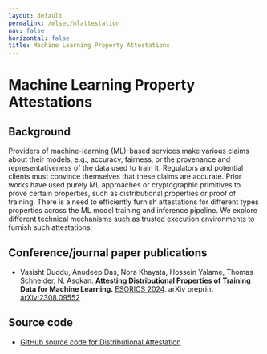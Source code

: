 ```yaml
---
layout: default
permalink: /mlsec/mlattestation
nav: false
horizontal: false
title: Machine Learning Property Attestations
---
```



# Machine Learning Property Attestations

## Background 

Providers of machine-learning (ML)-based services make various claims about their models, e.g., accuracy, fairness, or the provenance and representativeness of the data used to train it. 
Regulators and potential clients must convince themselves that these claims are accurate. 
Prior works have used purely ML approaches or cryptographic primitives to prove certain properties, such as distributional properties or proof of training. 
There is a need to efficiently furnish attestations for different types properties across the ML model training and inference pipeline.
We explore different technical mechanisms such as trusted execution environments to furnish such attestations. 

## Conference/journal paper publications

- Vasisht Duddu, Anudeep Das, Nora Khayata, Hossein Yalame, Thomas Schneider, N. Asokan: **Attesting Distributional Properties of Training Data for Machine Learning.** [ESORICS 2024](https://esorics2024.org/). arXiv preprint [arXiv:2308.09552](https://arxiv.org/abs/2308.09552)


## Source code


- [GitHub source code for Distributional Attestation](https://github.com/ssg-research/distribution-attestation)


